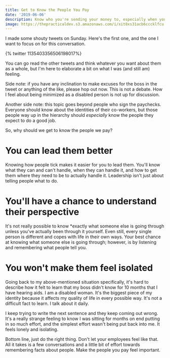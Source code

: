 ```yaml
---
title: Get to Know the People You Pay
date: '2019-06-06'
description: Know who you're sending your money to, especially when you send them a lot.
image: https://thepracticaldev.s3.amazonaws.com/i/xit8xs31acb6cccklfcu.jpg
---
```


I made some shouty tweets on Sunday. Here's the first one, and the one I want to focus on for this conversation.

{% twitter 1135403356506198017%}

You can go read the other tweets and think whatever you want about them as a whole, but I'm here to elaborate a bit on what I was (and still am) feeling.

Side note: if you have any inclination to make excuses for the boss in the tweet or anything of the like, please hop out now. This is not a debate. How I feel about being minimized as a disabled person is not up for discussion.

Another side note: this topic goes beyond people who sign the paychecks. Everyone should know about the identities of their co-workers, but those people way up in the hierarchy should _especially_ know the people they expect to do a good job.

So, why should we get to know the people we pay?

# You can lead them better

Knowing how people tick makes it easier for you to lead them. You'll know what they can and can't handle, when they can handle it, and how to get them where they need to be to actually handle it. Leadership isn't just about telling people what to do.

# You'll have a chance to understand their perspective

It's not really possible to know \*exactly what someone else is going through unless you've actually been through it yourself. Even still, every single person is different and copes with life in their own ways. Your best chance at knowing what someone else is going through; however, is by listening and remembering what people tell you.

# You won't make them feel isolated

Going back to my above-mentioned situation specifically, it's hard to describe how it felt to learn that my boss didn't know for 10 months that I have hearing aids. I am a disabled woman. It's the biggest piece of my identity because it affects my quality of life in every possible way. It's not a difficult fact to learn. I talk about it daily.

I keep trying to write the next sentence and they keep coming out wrong. It's a really strange feeling to know I was sitting for months on end putting in so much effort, and the simplest effort wasn't being put back into me. It feels lonely and isolating.

Bottom line, just do the right thing. Don't let your employees feel like that. All it takes is a few conversations and a little bit of effort towards remembering facts about people. Make the people you pay feel important.
